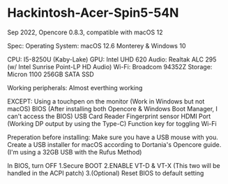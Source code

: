 # Hackintosh-Acer-Spin5-54N
Sep 2022, Opencore 0.8.3, compatible with macOS 12

Spec:
Operating System: macOS 12.6 Monterey & Windows 10

CPU: I5-8250U (Kaby-Lake)
GPU: Intel UHD 620
Audio: Realtak ALC 295 (w/ Intel Sunrise Point-LP HD Audio)
Wi-Fi: Broadcom 94352Z
Storage: Micron 1100 256GB SATA SSD

Working peripherals:
Almost everthing working 

EXCEPT:
Using a touchpen on the monitor (Work in Windows but not macOS)
BIOS (After installing both Opencore & Windows Boot Manager, I can't access the BIOS)
USB Card Reader
Fingerprint sensor
HDMI Port (Working DP output by using the Type-C)
Function key for toggling Wi-Fi

Preperation before installing:
Make sure you have a USB mouse with you.
Create a USB installer for macOS according to Dortania's Opencore guide.
(I'm using a 32GB USB with the Rufus Method)

In BIOS, turn OFF 1.Secure BOOT 2.ENABLE VT-D & VT-X (This two will be handled in the ACPI patch) 3.(Optional) Reset BIOS to default setting
